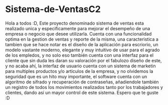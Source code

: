 # Sistema-de-VentasC2
Hola a todos :D, Este proyecto denominado sistema de ventas esta realizado unica y especificamente para mejorar el desempeño de una empresa o negocio que desee utilizarla. Cuenta con una funcionalidad optima en la gestion de ventas y reporte de la misma, una caracteristica a tambien que se hace notar es el diseño de la aplicación para escriorio, un modelo vastante moderno, elegante y muy intuitivo de usar para el agrado de los empledos, y no solo eso también cuenta con una interfaz para el cliente que sin duda les daran su valoración por el fabulozo diseño de este, y no acaba ahí, la interfaz de usuario cuenta con un sistema de marketin para multiples productos y/o articulos de la empresa, y no olvidemos la seguridad que es un hito muy importante, el software cuenta con un algoritmo de sifrado y recuperación de contraseñas, añadiendole también un registro de todos los movimientos realizados tanto por los trabajadores y clientes, dando así un mayor control de este sistema. Espero que te guste :D
